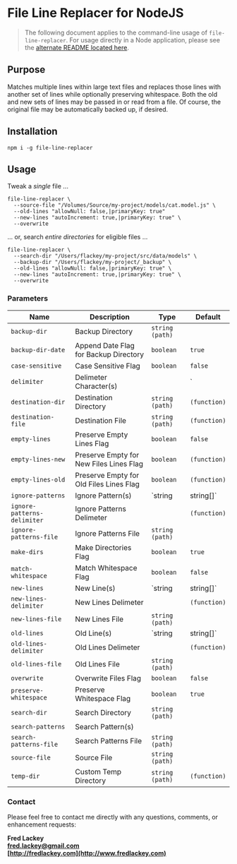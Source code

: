 # File Line Replacer for NodeJS

>  The following document applies to the command-line usage of `file-line-replacer`.  For usage directly in a Node application, please see the [alternate README located here](README-ALT.md).

## Purpose  
Matches multiple lines within large text files and replaces those lines with another set of lines while optionally preserving whitespace.  Both the old and new sets of lines may be passed in or read from a file.  Of course, the original file may be automatically backed up, if desired.

## Installation

```
npm i -g file-line-replacer
```

## Usage
Tweak a _single_ file ... 
```
file-line-replacer \
  --source-file "/Volumes/Source/my-project/models/cat.model.js" \
  --old-lines "allowNull: false,|primaryKey: true"
  --new-lines "autoIncrement: true,|primaryKey: true" \
  --overwrite
```
... or, search _entire directories_ for eligible files ... 
```
file-line-replacer \
  --search-dir "/Users/flackey/my-project/src/data/models" \
  --backup-dir "/Users/flackey/my-project/_backup" \
  --old-lines "allowNull: false,|primaryKey: true" \
  --new-lines "autoIncrement: true,|primaryKey: true" \
  --overwrite
```

### Parameters
| Name                        | Description                             | Type                | Default      |
|-----------------------------|-----------------------------------------|---------------------|--------------|
| `backup-dir`                | Backup Directory                        | `string (path)`     |              |
| `backup-dir-date`           | Append Date Flag for Backup Directory   | `boolean`           | `true`       |
| `case-sensitive`            | Case Sensitive Flag                     | `boolean`           | `false`      |
| `delimiter`                 | Delimeter Character(s)                  |                     | `|`          |
| `destination-dir`           | Destination Directory                   | `string (path)`     | `(function)` |
| `destination-file`          | Destination File                        | `string (path)`     | `(function)` |
| `empty-lines`               | Preserve Empty Lines Flag               | `boolean`           | `false`      |
| `empty-lines-new`           | Preserve Empty for New Files Lines Flag | `boolean`           | `(function)` |
| `empty-lines-old`           | Preserve Empty for Old Files Lines Flag | `boolean`           | `(function)` |
| `ignore-patterns`           | Ignore Pattern(s)                       | `string | string[]` |              |
| `ignore-patterns-delimiter` | Ignore Patterns Delimeter               |                     | `(function)` |
| `ignore-patterns-file`      | Ignore Patterns File                    | `string (path)`     |              |
| `make-dirs`                 | Make Directories Flag                   | `boolean`           | `true`       |
| `match-whitespace`          | Match Whitespace Flag                   | `boolean`           | `false`      |
| `new-lines`                 | New Line(s)                             | `string | string[]` |              |
| `new-lines-delimiter`       | New Lines Delimeter                     |                     | `(function)` |
| `new-lines-file`            | New Lines File                          | `string (path)`     |              |
| `old-lines`                 | Old Line(s)                             | `string | string[]` |              |
| `old-lines-delimiter`       | Old Lines Delimeter                     |                     | `(function)` |
| `old-lines-file`            | Old Lines File                          | `string (path)`     |              |
| `overwrite`                 | Overwrite Files Flag                    | `boolean`           | `false`      |
| `preserve-whitespace`       | Preserve Whitespace Flag                | `boolean`           | `true`       |
| `search-dir`                | Search Directory                        | `string (path)`     |              |
| `search-patterns`           | Search Pattern(s)                       |                     |              |
| `search-patterns-file`      | Search Patterns File                    | `string (path)`     |              |
| `source-file`               | Source File                             | `string (path)`     |              |
| `temp-dir`                  | Custom Temp Directory                   | `string (path)`     | `(function)` |

### Contact  
Please feel free to contact me directly with any questions, comments, or enhancement requests:

**Fred Lackey**  
**[fred.lackey@gmail.com](mailto://fred.lackey@gmail.com)**  
**[http://fredlackey.com](http://www.fredlackey.com)**  
